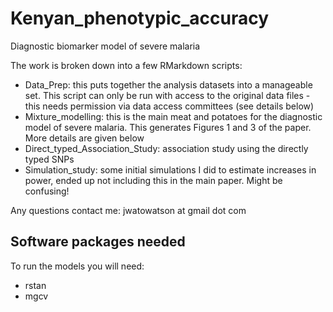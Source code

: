 # Kenyan_phenotypic_accuracy

Diagnostic biomarker model of severe malaria



The work is broken down into a few RMarkdown scripts:
* Data_Prep: this puts together the analysis datasets into a manageable set. This script can only be run with access to the original data files - this needs permission via data access committees (see details below)
* Mixture_modelling: this is the main meat and potatoes for the diagnostic model of severe malaria. This generates Figures 1 and 3 of the paper. More details are given below
* Direct_typed_Association_Study: association study using the directly typed SNPs
* Simulation_study: some initial simulations I did to estimate increases in power, ended up not including this in the main paper. Might be confusing!


Any questions contact me: jwatowatson at gmail dot com


## Software packages needed

To run the models you will need:
* rstan
* mgcv
